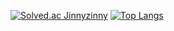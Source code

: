 [![Solved.ac
Jinnyzinny](http://mazassumnida.wtf/api/generate_badge?boj=ddocdoli)](https://solved.ac/ddocdoli)
[![Top Langs](https://github-readme-stats.vercel.app/api/top-langs/?username=Jinnyzinny)](https://github.com/Jinnyzinny/github-readme-stats)

